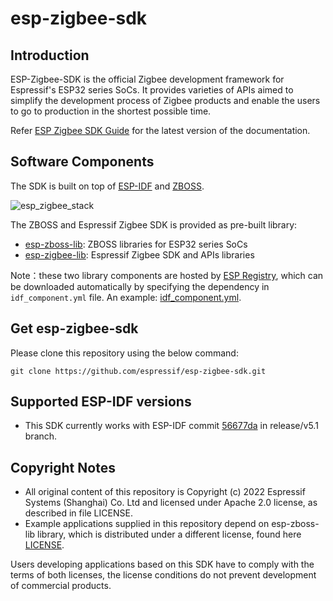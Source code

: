 # esp-zigbee-sdk

## Introduction  
  
ESP-Zigbee-SDK is the official Zigbee development framework for Espressif's ESP32 series SoCs. It provides varieties of APIs aimed to simplify the development process of Zigbee products and enable the users to go to production in the shortest possible time.

Refer [ESP Zigbee SDK Guide](https://docs.espressif.com/projects/esp-zigbee-sdk/en/latest) for the latest version of the documentation.

## Software Components

The SDK is built on top of [ESP-IDF](https://github.com/espressif/esp-idf) and [ZBOSS](https://dsr-zoi.com/).

![esp_zigbee_stack](docs/_static/esp_zigbee_stack.png)

 The ZBOSS and Espressif Zigbee SDK is provided as pre-built library:
- [esp-zboss-lib](https://components.espressif.com/components/espressif/esp-zboss-lib): ZBOSS libraries for ESP32 series SoCs
- [esp-zigbee-lib](https://components.espressif.com/components/espressif/esp-zigbee-lib): Espressif Zigbee SDK and APIs libraries

Note：these two library components are hosted by [ESP Registry](https://components.espressif.com/), which can be downloaded automatically by specifying the dependency in `idf_component.yml` file. An example: [idf_component.yml](examples/esp_zigbee_HA_sample/HA_on_off_light/main/idf_component.yml).

## Get esp-zigbee-sdk

Please clone this repository using the below command:

```
git clone https://github.com/espressif/esp-zigbee-sdk.git
```

## Supported ESP-IDF versions
* This SDK currently works with ESP-IDF commit [56677da](https://github.com/espressif/esp-idf/tree/56677da) in release/v5.1 branch.

## Copyright Notes

- All original content of this repository is Copyright (c) 2022 Espressif Systems (Shanghai) Co. Ltd and licensed under Apache 2.0 license, as described in file LICENSE.
- Example applications supplied in this repository depend on esp-zboss-lib library, which is distributed under a different license, found here [LICENSE](https://github.com/espressif/esp-zboss-lib/blob/master/LICENSE).

Users developing applications based on this SDK have to comply with the terms of both licenses, the license conditions do not prevent development of commercial products.
